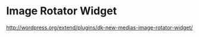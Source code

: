 Image Rotator Widget
====================

http://wordpress.org/extend/plugins/dk-new-medias-image-rotator-widget/